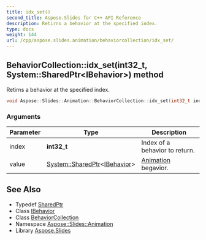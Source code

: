 ```yaml
---
title: idx_set()
second_title: Aspose.Slides for C++ API Reference
description: Retirns a behavior at the specified index.
type: docs
weight: 144
url: /cpp/aspose.slides.animation/behaviorcollection/idx_set/
---
```

## BehaviorCollection::idx_set(int32_t, System::SharedPtr\<IBehavior\>) method


Retirns a behavior at the specified index.

```cpp
void Aspose::Slides::Animation::BehaviorCollection::idx_set(int32_t index, System::SharedPtr<IBehavior> value) override
```


### Arguments

| Parameter | Type | Description |
| --- | --- | --- |
| index | **int32_t** | Index of a behavior to return. |
| value | [System::SharedPtr](../../../system/sharedptr/)\<[IBehavior](../../ibehavior/)\> | [Animation](../../) begavior. |

## See Also

* Typedef [SharedPtr](../../system/sharedptr/)
* Class [IBehavior](../ibehavior/)
* Class [BehaviorCollection](./)
* Namespace [Aspose::Slides::Animation](../)
* Library [Aspose.Slides](../../)